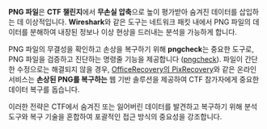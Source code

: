 **PNG 파일**은 **CTF 챌린지**에서 **무손실 압축**으로 높이 평가받아 숨겨진 데이터를 삽입하는 데 이상적입니다. **Wireshark**와 같은 도구는 네트워크 패킷 내에서 PNG 파일의 데이터를 분해하여 내장된 정보나 이상 현상을 드러내는 분석을 가능하게 합니다.

PNG 파일의 무결성을 확인하고 손상을 복구하기 위해 **pngcheck**는 중요한 도구로, PNG 파일을 검증하고 진단하는 명령줄 기능을 제공합니다 ([pngcheck](http://libpng.org/pub/png/apps/pngcheck.html)). 파일이 간단한 수정으로는 해결되지 않을 경우, [OfficeRecovery의 PixRecovery](https://online.officerecovery.com/pixrecovery/)와 같은 온라인 서비스는 **손상된 PNG를 복구하는** 웹 기반 솔루션을 제공하여 CTF 참가자에게 중요한 데이터 복구를 돕습니다.

이러한 전략은 CTF에서 숨겨진 또는 잃어버린 데이터를 발견하고 복구하기 위해 분석 도구와 복구 기술을 혼합하여 포괄적인 접근 방식의 중요성을 강조합니다.

